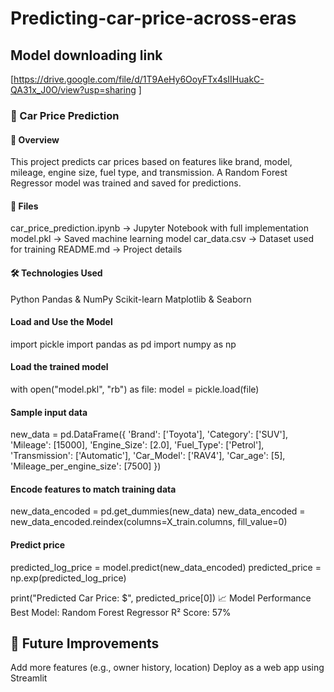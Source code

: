 # Predicting-car-price-across-eras

## Model downloading link 
[https://drive.google.com/file/d/1T9AeHy6OoyFTx4sIIHuakC-QA31x_J0O/view?usp=sharing ]

### 🚗 Car Price Prediction

#### 📌 Overview
This project predicts car prices based on features like brand, model, mileage, engine size, fuel type, and transmission. A Random Forest Regressor model was trained and saved for predictions.

#### 📂 Files
car_price_prediction.ipynb → Jupyter Notebook with full implementation
model.pkl → Saved machine learning model
car_data.csv → Dataset used for training
README.md → Project details
#### 🛠️ Technologies Used
Python
Pandas & NumPy
Scikit-learn
Matplotlib & Seaborn

#### Load and Use the Model

import pickle
import pandas as pd
import numpy as np

#### Load the trained model
with open("model.pkl", "rb") as file:
    model = pickle.load(file)

#### Sample input data
new_data = pd.DataFrame({
    'Brand': ['Toyota'],
    'Category': ['SUV'],
    'Mileage': [15000],
    'Engine_Size': [2.0],
    'Fuel_Type': ['Petrol'],
    'Transmission': ['Automatic'],
    'Car_Model': ['RAV4'],
    'Car_age': [5],
    'Mileage_per_engine_size': [7500]
})

#### Encode features to match training data  
new_data_encoded = pd.get_dummies(new_data)
new_data_encoded = new_data_encoded.reindex(columns=X_train.columns, fill_value=0)

#### Predict price  
predicted_log_price = model.predict(new_data_encoded)
predicted_price = np.exp(predicted_log_price)

print("Predicted Car Price: $", predicted_price[0])
📈 Model Performance
Best Model: Random Forest Regressor
R² Score: 57%

## 🔗 Future Improvements
Add more features (e.g., owner history, location)
Deploy as a web app using Streamlit
